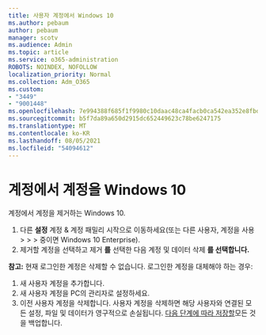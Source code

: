 ```yaml
---
title: 사용자 계정에서 Windows 10
ms.author: pebaum
author: pebaum
manager: scotv
ms.audience: Admin
ms.topic: article
ms.service: o365-administration
ROBOTS: NOINDEX, NOFOLLOW
localization_priority: Normal
ms.collection: Adm_O365
ms.custom:
- "3449"
- "9001448"
ms.openlocfilehash: 7e994388f685f1f9980c10daac48ca4facb0ca542ea352e8fbd31bf451cff305
ms.sourcegitcommit: b5f7da89a650d2915dc652449623c78be6247175
ms.translationtype: MT
ms.contentlocale: ko-KR
ms.lasthandoff: 08/05/2021
ms.locfileid: "54094612"
---
```

# <a name="remove-an-account-in-windows-10"></a>계정에서 계정을 Windows 10

계정에서 계정을 제거하는 Windows 10.

1. 다른 **설정** 계정 & 계정 패밀리 시작으로 이동하세요(또는 다른 사용자, 계정을 사용  >    >    >   중이면 Windows 10 Enterprise). 
2. 제거할 계정을 선택하고 제거 **를** 선택한 다음 계정 및 데이터 삭제 **를 선택합니다.**
 
**참고:** 현재 로그인한 계정은 삭제할 수 없습니다.  로그인한 계정을 대체해야 하는 경우:

1. 새 사용자 계정을 추가합니다.
2. 새 사용자 계정을 PC의 관리자로 설정하세요.
3. 이전 사용자 계정을 삭제합니다. 사용자 계정을 삭제하면 해당 사용자와 연결된 모든 설정, 파일 및 데이터가 영구적으로 손실됩니다. [다음 단계에 따라 저장할](https://support.microsoft.com/help/4027408/windows-10-backup-and-restore)모든 것을 백업합니다.